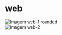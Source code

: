 # web

<!DOCTYPE html>
<html>
<body>

<section> 
  <div>
    <img src="https://github.com/michael0203/web/blob/main/web-1-f-PhotoRoom.png" alt="Imagem web-1 rounded" />
  </div>

  <div>
    <img src="https://github.com/michael0203/web/blob/main/web-1-f-PhotoRoom.png" alt="Imagem web-2" />
  </div>
</section>

</body>
</html>
